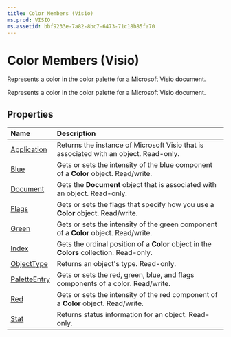 ```yaml
---
title: Color Members (Visio)
ms.prod: VISIO
ms.assetid: bbf9233e-7a82-8bc7-6473-71c18b85fa70
---
```



# Color Members (Visio)
Represents a color in the color palette for a Microsoft Visio document.

Represents a color in the color palette for a Microsoft Visio document.


## Properties



|**Name**|**Description**|
|:-----|:-----|
|[Application](color-application-property-visio.md)|Returns the instance of Microsoft Visio that is associated with an object. Read-only.|
|[Blue](color-blue-property-visio.md)|Gets or sets the intensity of the blue component of a  **Color** object. Read/write.|
|[Document](color-document-property-visio.md)|Gets the  **Document** object that is associated with an object. Read-only.|
|[Flags](color-flags-property-visio.md)|Gets or sets the flags that specify how you use a  **Color** object. Read/write.|
|[Green](color-green-property-visio.md)|Gets or sets the intensity of the green component of a  **Color** object. Read/write.|
|[Index](color-index-property-visio.md)|Gets the ordinal position of a  **Color** object in the **Colors** collection. Read-only.|
|[ObjectType](color-objecttype-property-visio.md)|Returns an object's type. Read-only.|
|[PaletteEntry](color-paletteentry-property-visio.md)|Gets or sets the red, green, blue, and flags components of a color. Read/write.|
|[Red](color-red-property-visio.md)|Gets or sets the intensity of the red component of a  **Color** object. Read/write.|
|[Stat](color-stat-property-visio.md)|Returns status information for an object. Read-only.|

